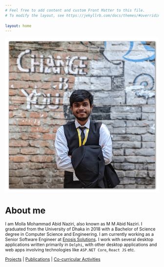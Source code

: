 ```yaml
---
# Feel free to add content and custom Front Matter to this file.
# To modify the layout, see https://jekyllrb.com/docs/themes/#overriding-theme-defaults

layout: home
---
```


![My profile picture](/assets/Edited_Formal.jpg)

<h1>About me</h1>

I am Molla Mohammad Abid Naziri, also known as M M Abid Naziri. I graduated from the University of Dhaka in 2018 with a Bachelor of Science degree in Computer Science and Engineering. I am currently working as a Senior Software Engineer at [Enosis Solutions](https://www.enosisbd.com/). I work with several desktop applications written primarily in `Delphi`, with other desktop applications and web apps involving technologies like `ASP.NET Core`, `React JS` etc.


[Projects](/projects) | [Publications](/publications) | [Co-curricular Activities](/co-curricular)  


